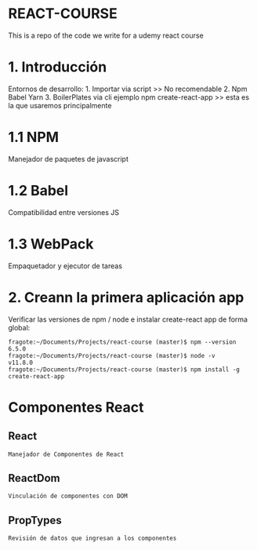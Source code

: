 # REACT-COURSE
This is a repo of the code we write for a udemy react course

# 1. Introducción

Entornos de desarrollo: 
    1. Importar via script >> No recomendable
    2. Npm Babel Yarn
    3. BoilerPlates via cli ejemplo npm create-react-app >> esta es la que usaremos principalmente

# 1.1 NPM
Manejador de paquetes de javascript

# 1.2 Babel
Compatibilidad entre versiones JS

# 1.3 WebPack
Empaquetador y ejecutor de tareas

# 2. Creann la primera aplicación app

Verificar las versiones de npm / node e instalar create-react app de forma global:

```
fragote:~/Documents/Projects/react-course (master)$ npm --version
6.5.0
fragote:~/Documents/Projects/react-course (master)$ node -v
v11.8.0
fragote:~/Documents/Projects/react-course (master)$ npm install -g create-react-app
```

# Componentes React
## React
    Manejador de Componentes de React
## ReactDom
    Vinculación de componentes con DOM
## PropTypes
    Revisión de datos que ingresan a los componentes
